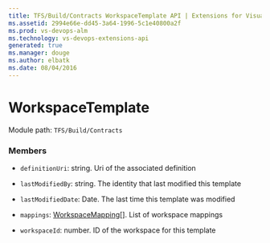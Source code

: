 ```yaml
---
title: TFS/Build/Contracts WorkspaceTemplate API | Extensions for Visual Studio Team Services
ms.assetid: 2994e66e-dd45-3a64-1996-5c1e40800a2f
ms.prod: vs-devops-alm
ms.technology: vs-devops-extensions-api
generated: true
ms.manager: douge
ms.author: elbatk
ms.date: 08/04/2016
---
```


# WorkspaceTemplate

Module path: `TFS/Build/Contracts`


### Members

* `definitionUri`: string. Uri of the associated definition

* `lastModifiedBy`: string. The identity that last modified this template

* `lastModifiedDate`: Date. The last time this template was modified

* `mappings`: [WorkspaceMapping](./WorkspaceMapping.md)[]. List of workspace mappings

* `workspaceId`: number. ID of the workspace for this template


